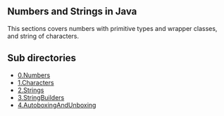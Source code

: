 ## Numbers and Strings in Java

This sections covers numbers with primitive types and wrapper classes, and string of characters.

## Sub directories

-   [0.Numbers]()
-   [1.Characters]()
-   [2.Strings]()
-   [3.StringBuilders]()
-   [4.AutoboxingAndUnboxing]()

